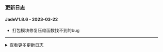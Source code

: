 ### 更新日志





#### JadeV1.8.6 - 2023-03-22
* 打包模块修复压缩函数找不到的bug
---



<details onclose>
<summary>查看更多更新日志</summary>

#### JadeV1.8.5 - 2023-03-20
* 打包模块支持打包并压缩lib包到Output文件夹中
---

#### JadeV1.8.4 - 2023-03-20
* 新增读取README.md内容方法
---

#### JadeV1.8.3 - 2023-03-17
* 新增获取app version的方法
* 自动写入version文件
* 解决打包wheel的报错
---

#### JadeV1.8.2 - 2023-03-14
* 新增压缩文件夹到指定文件夹下方法
---

#### JadeV1.8.1 - 2023-03-13
* 更新获取版本号方法
---

#### JadeV1.8.0 - 2023-03-10
* Inno Setup 不输出信息
* Xcopy不输出信息
---
#### JadeV1.7.9 - 2023-03-10
* ProgressBar Windows下还是继续使用中文
---
#### JadeV1.7.8 - 2023-03-09
* 修改AppRun文件,解决在github action 自动打包execv error: Permission denied 的问题
---

#### JadeV1.7.7 - 2023-03-08
* 制作AppImage先给可执行文件赋予权限
---
#### JadeV1.7.6 - 2023-03-08
* 解决log level的bug
---
#### JadeV1.7.5 - 2023-03-08
* Release文件使用CONTRIBUTING.md
---

#### JadeV1.7.4 - 2023-03-08
* 先创建Release,在上传文件到Release
---
#### JadeV1.7.3 - 2023-03-08
* 无需上传action附件,直接上传至release
---

#### JadeV1.7.2 - 2023-03-08
* 测试发布使用模糊路径
---

#### JadeV1.7.1 - 2023-03-08
* 打包模块新增log_level参数
* 支持使用Inno Setup打包Windows安装包
---

#### JadeV1.7.0 - 2023-03-08
* 修改Windows下ISS文件生成的路径为当前目录
---

#### JadeV1.6.9 - 2023-03-07
* 解决编译失败,windows下输出的bug
---
#### JadeV1.6.8 - 2023-03-07
* wheel包需要配置version模块
* 打包版本由更新日志统一管理,其他地方无需在配版本号
---

#### JadeV1.6.7 - 2023-03-07
* 修改ChangeLog文件的名称改为CONTRIBUTING
---
#### JadeV1.6.6 - 2023-03-07
* 固定ChangeLog的格式,使Release发布界面美观
---
#### JadeV1.6.5 - 2023-03-07
* 创建Release的时候使用tag名称作为当前Release的名称
---
#### JadeV1.6.4 - 2023-03-07
* 打包的时候自动判断当前版本
* 支持自动打包脚本,解决Windows下Progress的bug
---
#### JadeV1.6.3 - 2023-03-06
* 支持遍历文件夹下所有文件
* 加密文件支持传入输出文件夹名称参数
* 打包时候支持自定义输出名
* 更新模型加密加密方法,支持没有后缀名称的模型加解密
* 固定cryptography版本
* 重新优化packing模块
* ui文件转py文件时，新增是否翻译功能
* 取消main文件没有的输出
* 数据库支持清空操作
* 支持模型解密自定义保存路径
* packing模块支持导入其他库传参
* 优化jade packing 模块
* 新增version文件
* update jade packing 支持自定义main函数文件
* update getSectionConfigs 方法
* 版本号支持4位版本号和3位版本号
* update 支持模型加密解密操作,支持解密直接返回字节流
* 引入新的cffi包
* update 支持不使用图片进行打包
* update 支持python3.7进行打包
* update 路径转换无需判断路径是否真实存在
* update 打包的时候支持文件夹导入
* update 打包成AppImage时候无需icon图标
* update 加入AppImage图标为默认图标
* update Linux打包使用原始的版本
---
</details>